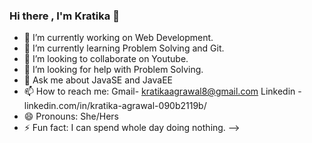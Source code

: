 ### Hi there , I'm Kratika 👋

- 🔭 I’m currently working on Web Development.
- 🌱 I’m currently learning Problem Solving and Git.
- 👯 I’m looking to collaborate on Youtube.
- 🤔 I’m looking for help with Problem Solving.
- 💬 Ask me about JavaSE and JavaEE
- 📫 How to reach me:  Gmail- kratikaagrawal8@gmail.com
                        Linkedin  - linkedin.com/in/kratika-agrawal-090b2119b/
- 😄 Pronouns: She/Hers
- ⚡ Fun fact: I can spend whole day doing nothing.
-->
